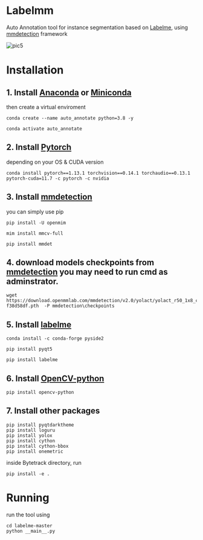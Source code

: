 # Labelmm
Auto Annotation tool for instance segmentation based on [Labelme](https://github.com/wkentaro/labelme), using [mmdetection](https://github.com/open-mmlab/mmdetection) framework

![pic5](https://user-images.githubusercontent.com/85165808/227048466-e354d66c-9072-41a9-bef5-dcd88988500c.png)


# Installation
## 1. Install [Anaconda](https://www.anaconda.com) or [Miniconda](https://docs.conda.io/en/latest/miniconda.html)

then create a virtual enviroment
```
conda create --name auto_annotate python=3.8 -y

conda activate auto_annotate
```

## 2. Install [Pytorch](https://pytorch.org/)
depending on your OS & CUDA version 

```
conda install pytorch==1.13.1 torchvision==0.14.1 torchaudio==0.13.1 pytorch-cuda=11.7 -c pytorch -c nvidia

```

## 3. Install [mmdetection](https://github.com/open-mmlab/mmdetection/blob/master/docs/en/get_started.md/#Installation)

you can simply use pip

```
pip install -U openmim

mim install mmcv-full

pip install mmdet
```

## 4. download models checkpoints from [mmdetection](https://github.com/open-mmlab/mmdetection) you may need to run cmd as adminstrator.

```
wget https://download.openmmlab.com/mmdetection/v2.0/yolact/yolact_r50_1x8_coco/yolact_r50_1x8_coco_20200908-f38d58df.pth  -P mmdetection\checkpoints
```


## 5. Install [labelme](https://github.com/wkentaro/labelme#installation)

```
conda install -c conda-forge pyside2

pip install pyqt5

pip install labelme
```

## 6. Install [OpenCV-python](https://pypi.org/project/opencv-python/)

```
pip install opencv-python
```

## 7. Install other packages 

```
pip install pyqtdarktheme
pip install loguru
pip install yolox
pip install cython
pip install cython-bbox
pip install onemetric
```

inside Bytetrack directory, run
```
pip install -e .
```
# Running
run the tool using

```
cd labelme-master
python __main__.py
```
